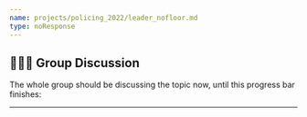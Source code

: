 ```yaml
---
name: projects/policing_2022/leader_nofloor.md
type: noResponse
---
```


## 👤👤👤 Group Discussion

The whole group should be discussing the topic now, until this progress bar finishes:

---
